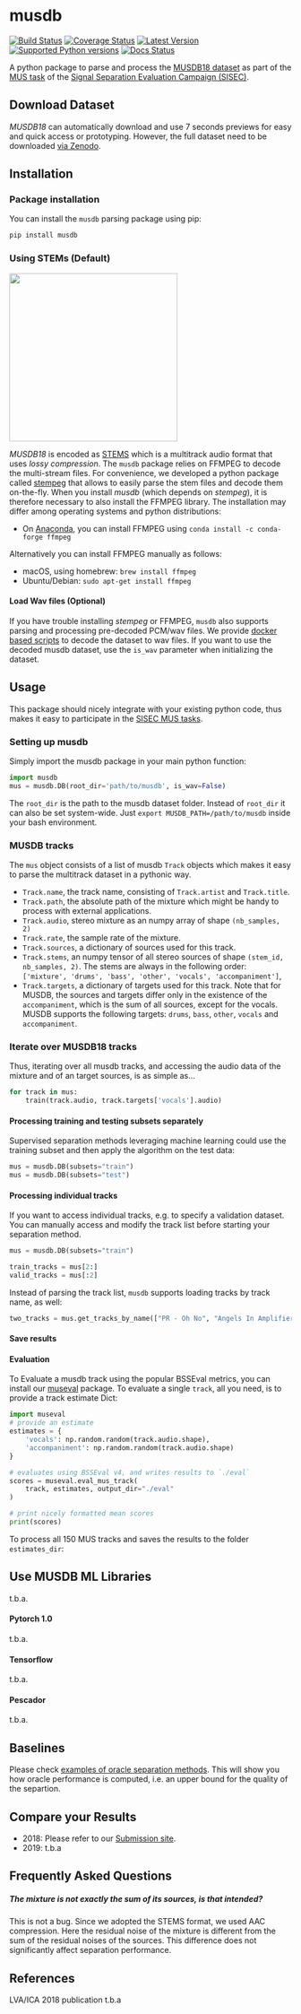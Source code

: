 # musdb

[![Build Status](https://travis-ci.org/sigsep/sigsep-mus-db.svg?branch=master)](https://travis-ci.org/sigsep/sigsep-mus-db)
[![Coverage Status](https://coveralls.io/repos/github/sigsep/sigsep-mus-db/badge.svg?branch=master)](https://coveralls.io/github/sigsep/sigsep-mus-db?branch=master)
[![Latest Version](https://img.shields.io/pypi/v/musdb.svg)](https://pypi.python.org/pypi/musdb/)
[![Supported Python versions](https://img.shields.io/pypi/pyversions/musdb.svg)](https://pypi.python.org/pypi/musdb/)
[![Docs Status](https://readthedocs.org/projects/musdb/badge/?version=latest)](https://musdb.readthedocs.org/en/latest/)


A python package to parse and process the [MUSDB18 dataset](https://sigsep.github.io/musdb) as part of the [MUS task](https://sisec.inria.fr/home/2018-professionally-produced-music-recordings/) of the [Signal Separation Evaluation Campaign (SISEC)](https://sisec.inria.fr/).

## Download Dataset

_MUSDB18_ can automatically download and use 7 seconds previews for easy and quick access or prototyping. 
However, the full dataset need to be downloaded [via Zenodo](https://sigsep.github.io/musdb).

## Installation

### Package installation

You can install the `musdb` parsing package using pip:

```bash
pip install musdb
```

### Using STEMs (Default)

<img src="https://sigsep.github.io/assets/img/stems.a411b49d.png" width="300"/>

_MUSDB18_ is encoded as [STEMS](http://www.stems-music.com/) which is a multitrack audio format that uses _lossy compression_. The `musdb` package relies on FFMPEG to decode the multi-stream files. For convenience, we developed a python package called [stempeg](https://github.com/faroit/stempeg) that allows to easily parse the stem files and decode them on-the-fly.
When you install _musdb_ (which depends on _stempeg_), it is therefore necessary to also install the FFMPEG library. The installation may differ among operating systems and python distributions:

* On [Anaconda](https://anaconda.org), you can install FFMPEG using `conda install -c conda-forge ffmpeg`

Alternatively you can install FFMPEG manually as follows:

* macOS, using homebrew: `brew install ffmpeg`
* Ubuntu/Debian: `sudo apt-get install ffmpeg `

#### Load Wav files (Optional)

If you have trouble installing _stempeg_ or FFMPEG, `musdb` also supports parsing and processing pre-decoded PCM/wav files. We provide [docker based scripts](https://github.com/sigsep/sigsep-mus-io) to decode the dataset to wav files.
If you want to use the decoded musdb dataset, use the `is_wav` parameter when initializing the dataset.

## Usage

This package should nicely integrate with your existing python code, thus makes it easy to participate in the [SISEC MUS tasks](https://sisec.inria.fr/home/2016-professionally-produced-music-recordings).

### Setting up musdb

Simply import the musdb package in your main python function:

```python
import musdb
mus = musdb.DB(root_dir='path/to/musdb', is_wav=False)
```

The ```root_dir``` is the path to the musdb dataset folder. Instead of ```root_dir``` it can also be set system-wide. Just ```export MUSDB_PATH=/path/to/musdb``` inside your bash environment.

### MUSDB tracks

The `mus` object consists of a list of musdb ```Track``` objects which makes it easy to parse the multitrack dataset in a pythonic way.

 - ```Track.name```, the track name, consisting of `Track.artist` and `Track.title`.
 - ```Track.path```, the absolute path of the mixture which might be handy to process with external applications.
 - ```Track.audio```, stereo mixture as an numpy array of shape `(nb_samples, 2)`
 - ```Track.rate```, the sample rate of the mixture.
 - ```Track.sources```, a dictionary of sources used for this track.
  - ```Track.stems```, an numpy tensor of all stereo sources of shape `(stem_id, nb_samples, 2)`. The stems are always in the following order: `['mixture', 'drums', 'bass', 'other', 'vocals', 'accompaniment']`,
 - ```Track.targets```, a dictionary of targets used for this track.
Note that for MUSDB, the sources and targets differ only in the existence of the `accompaniment`, which is the sum of all sources, except for the vocals. MUSDB supports the following targets: `drums`, `bass`, `other`, `vocals` and `accompaniment`.

### Iterate over MUSDB18 tracks

Thus, iterating over all musdb tracks, and accessing the audio data of the mixture and of an target sources, is as simple as...

```python
for track in mus:
    train(track.audio, track.targets['vocals'].audio)
```

#### Processing training and testing subsets separately

Supervised separation methods leveraging machine learning could use the training subset and then apply the algorithm on the test data:

```python
mus = musdb.DB(subsets="train")
mus = musdb.DB(subsets="test")
```

#### Processing individual tracks

If you want to access individual tracks, e.g. to specify a validation dataset. You can manually access and modify the track list before starting your separation method.

```python
mus = musdb.DB(subsets="train")

train_tracks = mus[2:]
valid_tracks = mus[:2]
```

Instead of parsing the track list, `musdb` supports loading tracks by track name, as well:

```python
two_tracks = mus.get_tracks_by_name(["PR - Oh No", "Angels In Amplifiers - I'm Alright"])
```

#### Save results

#### Evaluation

To Evaluate a musdb track using the popular BSSEval metrics, you can install our [museval](https://github.com/sigsep/sigsep-mus-eval) package.
To evaluate a single `track`, all you need, is to provide a track estimate Dict:

```python
import museval
# provide an estimate
estimates = {
    'vocals': np.random.random(track.audio.shape),
    'accompaniment': np.random.random(track.audio.shape)
}

# evaluates using BSSEval v4, and writes results to `./eval`
scores = museval.eval_mus_track(
    track, estimates, output_dir="./eval"
)

# print nicely formatted mean scores
print(scores)
```

To process all 150 MUS tracks and saves the results to the folder ```estimates_dir```:

## Use MUSDB ML Libraries 

t.b.a.

#### Pytorch 1.0

t.b.a.

#### Tensorflow

t.b.a.

#### Pescador

t.b.a.

## Baselines

Please check [examples of oracle separation methods](https://github.com/sigsep/sigsep-mus-oracle).
This will show you how oracle performance is computed, i.e. an upper bound for the quality of the separtion.

## Compare your Results

- 2018: Please refer to our [Submission site](https://github.com/sigsep/sigsep-mus-2018).
- 2019: t.b.a

## Frequently Asked Questions

##### The mixture is not exactly the sum of its sources, is that intended?

This is not a bug. Since we adopted the STEMS format, we used AAC compression. Here the residual noise of the mixture is different from the sum of the residual noises of the sources. This difference does not significantly affect separation performance.

## References

LVA/ICA 2018 publication t.b.a
